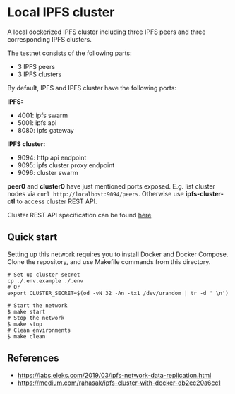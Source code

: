 # Local IPFS cluster

A local dockerized IPFS cluster including three IPFS peers and three corresponding IPFS clusters.

The testnet consists of the following parts:

- 3 IPFS peers
- 3 IPFS clusters

By default, IPFS and IPFS cluster have the following ports:

**IPFS:**

- 4001: ipfs swarm
- 5001: ipfs api
- 8080: ipfs gateway

**IPFS cluster:**

- 9094: http api endpoint
- 9095: ipfs cluster proxy endpoint
- 9096: cluster swarm

**peer0** and **cluster0** have just mentioned ports exposed. E.g. list cluster nodes via `curl http://localhost:9094/peers`. Otherwise use **ipfs-cluster-ctl** to access cluster REST API.

Cluster REST API specification can be found [here](https://cluster.ipfs.io/documentation/reference/api/)

## Quick start

Setting up this network requires you to install Docker and Docker Compose. Clone the repository, and use Makefile commands from this directory.

```
# Set up cluster secret
cp ./.env.example ./.env
# Or
export CLUSTER_SECRET=$(od -vN 32 -An -tx1 /dev/urandom | tr -d ' \n')

# Start the network
$ make start
# Stop the network
$ make stop
# Clean environments
$ make clean
```

## References

- https://labs.eleks.com/2019/03/ipfs-network-data-replication.html
- https://medium.com/rahasak/ipfs-cluster-with-docker-db2ec20a6cc1
